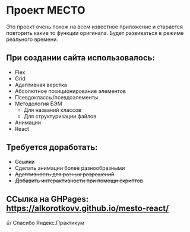# Проект МЕСТО
Это проект очень похож на всем известное приложение и старается повторить какие то функции оригинала. Будет развиваться в режиме реального времени.
## При создании сайта использовалось:
- Flex
- Grid
- Адаптивная верстка
- Абсолютное позиционирование элементов
- Псевдоклассы/псевдоэлементы
- Методология БЭМ
  - Для названий классов
  - Для структуризации файлов
- Анимации
- React
## Требуется доработать:
- ~~Ссылки~~
- Сделать анимации более разнообразными
- ~~Адаптивность для разных разрешений~~
- ~~Добавить интерактивности при помощи скриптов~~

## ССылка на GHPages: https://alkorotkovv.github.io/mesto-react/

:thumbsup: Спасибо Яндекс.Практикум
